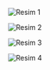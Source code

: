 ![Resim 1](https://github.com/YusufSural/HastaneRandevuSistemi-02/assets/84929731/4f7fbaf5-b1d6-4362-8b00-e80cabb1eaeb)

![Resim 2](https://github.com/YusufSural/HastaneRandevuSistemi-02/assets/84929731/db7f9558-e8ab-4a77-b661-b18d76075e75)

![Resim 3](https://github.com/YusufSural/HastaneRandevuSistemi-02/assets/84929731/722fd507-c663-4400-b4bd-b1a6e344da41)

![Resim 4](https://github.com/YusufSural/HastaneRandevuSistemi-02/assets/84929731/c61bbcaf-c20d-4ee4-aa3c-65a59bd1a96c)
